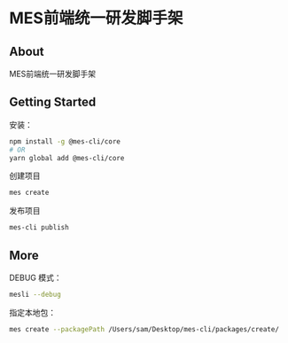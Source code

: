 # MES前端统一研发脚手架

## About

MES前端统一研发脚手架

## Getting Started

安装：

```bash
npm install -g @mes-cli/core
# OR
yarn global add @mes-cli/core
```

创建项目

```bash
mes create 
```

发布项目

```bash
mes-cli publish
```

## More

DEBUG 模式：

```bash
mesli --debug
```

指定本地包：

```bash
mes create --packagePath /Users/sam/Desktop/mes-cli/packages/create/
```
